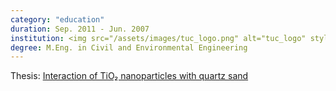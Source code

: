 ```yaml
---
category: "education"
duration: Sep. 2011 - Jun. 2007
institution: <img src="/assets/images/tuc_logo.png" alt="tuc_logo" style="width:85%;">
degree: M.Eng. in Civil and Environmental Engineering
---
```


Thesis: <a href="https://dias.library.tuc.gr/view/68591" target="_blank">Interaction of TiO₂ nanoparticles with quartz sand</a>

